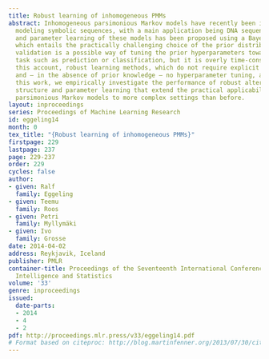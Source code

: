 ```yaml
---
title: Robust learning of inhomogeneous PMMs
abstract: Inhomogeneous parsimonious Markov models have recently been introduced for
  modeling symbolic sequences, with a main application being DNA sequence analysis.  Structure
  and parameter learning of these models has been proposed using a Bayesian approach,
  which entails the practically challenging choice of the prior distribution.  Cross
  validation is a possible way of tuning the prior hyperparameters towards a specific
  task such as prediction or classification, but it is overly time-consuming.  On
  this account, robust learning methods, which do not require explicit prior specification
  and – in the absence of prior knowledge – no hyperparameter tuning, are of interest.  In
  this work, we empirically investigate the performance of robust alternatives for
  structure and parameter learning that extend the practical applicability of inhomogeneous
  parsimonious Markov models to more complex settings than before.
layout: inproceedings
series: Proceedings of Machine Learning Research
id: eggeling14
month: 0
tex_title: "{Robust learning of inhomogeneous PMMs}"
firstpage: 229
lastpage: 237
page: 229-237
order: 229
cycles: false
author:
- given: Ralf
  family: Eggeling
- given: Teemu
  family: Roos
- given: Petri
  family: Myllymäki
- given: Ivo
  family: Grosse
date: 2014-04-02
address: Reykjavik, Iceland
publisher: PMLR
container-title: Proceedings of the Seventeenth International Conference on Artificial
  Intelligence and Statistics
volume: '33'
genre: inproceedings
issued:
  date-parts:
  - 2014
  - 4
  - 2
pdf: http://proceedings.mlr.press/v33/eggeling14.pdf
# Format based on citeproc: http://blog.martinfenner.org/2013/07/30/citeproc-yaml-for-bibliographies/
---
```

